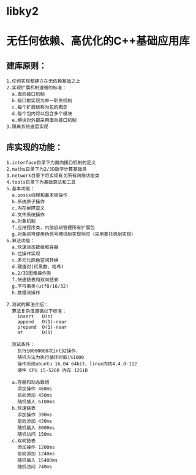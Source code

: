 # libky2
无任何依赖、高优化的C++基础应用库
=========

建库原则：
---
    1.任何实现都建立在无依赖基础之上
    2.实现扩展机制遵循的标准：
      a.面向接口机制
      b.接口都实现为单一职责机制
      c.每个扩展统称为包的概念
      d.每个包内可以包含多个模块
      e.模块对外都采用面向接口机制
    3.隔离系统底层实现

库实现的功能：
-----
    1.interface目录下为面向接口机制的定义
    2.maths目录下为2/3D数学计算基础类
    3.network目录下将实现有关所有网络功能类
    4.tools目录下为基础算法和工具
    5.基本功能：
      a.posix线程和基本锁操作
      b.系统原子操作
      c.内存屏障定义
      d.文件系统操作
      e.对象机制
      f.应用程序类，内部启动管理所有扩展包
      g.对象间可使用伪信号槽机制实现响应（采用委托机制实现）
    6.算法功能：
      a.快速动态数组和容器
      b.位操作实现
      c.多元化颜色空间转换
      d.键值对(红黑数、哈希)
      e.2/3D图像操作类
      f.快速链表和双向链表
      g.字符串类(utf8/16/32)
      h.数据流操作

    7.测试的算法介绍：
      算法复杂度遵循以下标准：
        insert   O(n)
        append   O(1)-near
        prepend  O(1)-near
        at       O(1)

      测试条件：
        执行10000000次int32操作，
        随机方法为执行循环时取i%1000
        操作系统ubuntu 16.04 64bit，linux内核4.4.0-112
        硬件 CPU i5-5200 内存 12GiB

      a.容器和动态数组
        添加操作 460ms
        前向添加 450ms
        随机插入 6100ms
      b.快速链表
        添加操作 390ms
        前向添加 430ms
        随机插入 8000ms
        随机访问 150ms
      c.双向链表
        添加操作 1200ms
        前向添加 1240ms
        随机插入 15400ms
        随机访问 740ms
        
